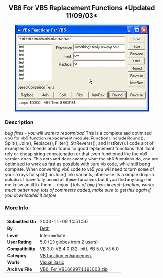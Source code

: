 ﻿<div align="center">

## VB6 For VB5 Replacement Functions \*Updated 11/09/03\*

<img src="PIC200311822818642.gif">
</div>

### Description

*bug fixes - you will want to redownload* This is a complete and optimized vb6 for vb5 function replacement module. Functions include Round(), Split(), Join(), Replace(), Filter(), StrReverse(), and InstRev(). I code alot of examples for friends and i found no good replacement functions that didnt rely on cheap string concatenation or that even functioned like the vb6 version does. This acts and does exactly what the vb6 fucntions do, and are optimized to work as fast as possible with pure vb code, while still being complete. When converting vb6 code to vb5 you will need to turn some of your arrays for split() an Join() into variants, otherwise its a simple drop-in solution. I have fully tested all these functions but if you find any bugs let me know an ill fix them ... enjoy :) *lots of bug fixes in each function, works much better now, lots of comments added, make sure to get this again if you downloaded it before*
 
### More Info
 


<span>             |<span>
---                |---
**Submitted On**   |2003-11-09 14:51:56
**By**             |[Deth](https://github.com/Planet-Source-Code/PSCIndex/blob/master/ByAuthor/deth.md)
**Level**          |Intermediate
**User Rating**    |5.0 (10 globes from 2 users)
**Compatibility**  |VB 3\.0, VB 4\.0 \(32\-bit\), VB 5\.0, VB 6\.0
**Category**       |[VB function enhancement](https://github.com/Planet-Source-Code/PSCIndex/blob/master/ByCategory/vb-function-enhancement__1-25.md)
**World**          |[Visual Basic](https://github.com/Planet-Source-Code/PSCIndex/blob/master/ByWorld/visual-basic.md)
**Archive File**   |[VB6\_For\_VB1669971192003\.zip](https://github.com/Planet-Source-Code/deth-vb6-for-vb5-replacement-functions-updated-11-09-03__1-49741/archive/master.zip)








